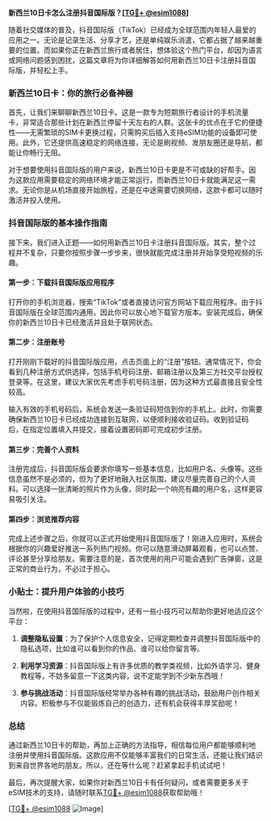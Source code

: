 **新西兰10日卡怎么注册抖音国际版？[[TG💪+ @esim1088](https://t.me/s/esim1088)]**

随着社交媒体的普及，抖音国际版（TikTok）已经成为全球范围内年轻人最爱的应用之一。无论是记录生活、分享才艺，还是单纯娱乐消遣，它都占据了越来越重要的位置。而如果你正在新西兰旅行或者居住，想体验这个热门平台，却因为语言或网络问题感到困扰，这篇文章将为你详细解答如何用新西兰10日卡注册抖音国际版，并轻松上手。

### 新西兰10日卡：你的旅行必备神器

首先，让我们来聊聊新西兰10日卡。这是一款专为短期旅行者设计的手机流量卡，非常适合那些计划在新西兰停留十天左右的人群。这张卡的优点在于它的便捷性——无需繁琐的SIM卡更换过程，只需购买后插入支持eSIM功能的设备即可使用。此外，它还提供高速稳定的网络连接，无论是刷视频、发朋友圈还是导航，都能让你畅行无阻。

对于想要使用抖音国际版的用户来说，新西兰10日卡更是不可或缺的好帮手。因为这款应用需要稳定的网络环境才能正常运行，而新西兰10日卡就能满足这一需求。无论你是从机场直接开始旅程，还是在中途需要切换网络，这款卡都可以随时激活并投入使用。

### 抖音国际版的基本操作指南

接下来，我们进入正题——如何用新西兰10日卡注册抖音国际版。其实，整个过程并不复杂，只要你按照步骤一步步来，很快就能完成注册并开始享受短视频的乐趣。

#### 第一步：下载抖音国际版应用程序

打开你的手机浏览器，搜索“TikTok”或者直接访问官方网站下载应用程序。由于抖音国际版在全球范围内通用，因此你可以放心地下载官方版本。安装完成后，确保你的新西兰10日卡已经激活并且处于联网状态。

#### 第二步：注册账号

打开刚刚下载好的抖音国际版应用，点击页面上的“注册”按钮。通常情况下，你会看到几种注册方式供选择，包括手机号码注册、邮箱注册以及第三方社交平台授权登录等。在这里，建议大家优先考虑手机号码注册，因为这种方式最直接且安全性较高。

输入有效的手机号码后，系统会发送一条验证码短信到你的手机上。此时，你需要确保新西兰10日卡已经成功连接到互联网，以便顺利接收验证码。收到验证码后，在指定位置填入并提交，接着设置密码即可完成初步注册。

#### 第三步：完善个人资料

注册完成后，抖音国际版会要求你填写一些基本信息，比如用户名、头像等。这些信息虽然不是必须的，但为了更好地融入社区氛围，建议尽量完善自己的个人资料。可以选择一张清晰的照片作为头像，同时起一个响亮有趣的用户名，这样更容易吸引关注。

#### 第四步：浏览推荐内容

完成上述步骤之后，你就可以正式开始使用抖音国际版了！刚进入应用时，系统会根据你的兴趣爱好推送一系列热门视频。你可以随意滑动屏幕观看，也可以点赞、评论甚至分享给朋友。需要注意的是，首次使用的用户可能会遇到广告弹窗，这是正常的商业行为，不必过于担心。

### 小贴士：提升用户体验的小技巧

当然啦，在使用抖音国际版的过程中，还有一些小技巧可以帮助你更好地适应这个平台：

1. **调整隐私设置**：为了保护个人信息安全，记得定期检查并调整抖音国际版中的隐私选项，比如谁可以看到你的作品、谁可以给你留言等。
   
2. **利用学习资源**：抖音国际版上有许多优质的教学类视频，比如外语学习、健身教程等，不妨多留意一下这类内容，说不定能学到不少新东西哦！

3. **参与挑战活动**：抖音国际版经常举办各种有趣的挑战活动，鼓励用户创作相关内容。积极参与不仅能锻炼自己的创造力，还有机会获得丰厚奖励呢！

### 总结

通过新西兰10日卡的帮助，再加上正确的方法指导，相信每位用户都能够顺利地注册并使用抖音国际版。这款应用不仅能够丰富我们的日常生活，还能让我们结识到来自世界各地的朋友。所以，还在等什么呢？赶紧拿起手机试试吧！

最后，再次提醒大家，如果你对新西兰10日卡有任何疑问，或者需要更多关于eSIM技术的支持，请随时联系[TG💪+ @esim1088](https://t.me/s/esim1088)获取帮助哦！

[[TG💪+ @esim1088](https://t.me/s/esim1088) ![Image](https://i.postimg.cc/4NQfJmqS/Snipaste-2025-05-13-00-14-12.png)]